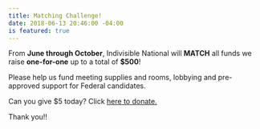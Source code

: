 ```yaml
---
title: Matching Challenge!
date: 2018-06-13 20:46:00 -04:00
is featured: true
---
```


From **June through October**, Indivisible National will **MATCH** all funds we raise  **one-for-one** up to a total of **$500**!

Please help us fund meeting supplies and rooms, lobbying and pre-approved support for Federal candidates.

Can you give $5 today?  Click [here to donate.](https://secure.actblue.com/donate/indivisibleama411742968)

Thank you!!